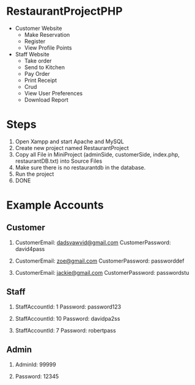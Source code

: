 # RestaurantProjectPHP
- Customer Website
  - Make Reservation
  - Register
  - View Profile Points
- Staff Website
  - Take order
  - Send to Kitchen
  - Pay Order
  - Print Receipt
  - Crud
  - View User Preferences
  - Download Report


# Steps
1. Open Xampp and start Apache and MySQL
2. Create new project named RestaurantProject
3. Copy all File in MiniProject (adminSide, customerSide, index.php, restaurantDB.txt) into Source Files
4. Make sure there is no restaurantdb in the database.
5. Run the project
6. DONE

# Example Accounts
## Customer
1. CustomerEmail: dadsvawvid@gmail.com
   CustomerPassword: david4pass

2. CustomerEmail: zoe@gmail.com
   CustomerPassword: passworddef

3. CustomerEmail: jackie@gmail.com
   CustomerPassword: passwordstu

## Staff
1. StaffAccountId: 1
   Password: password123

2. StaffAccountId: 10
   Password: davidpa2ss

3. StaffAccountId: 7
   Password: robertpass

## Admin
1. AdminId: 99999

2. Password: 12345

